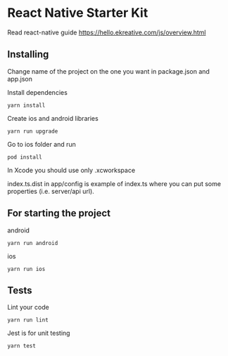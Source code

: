 # React Native Starter Kit

Read react-native guide https://hello.ekreative.com/js/overview.html

## Installing

Change name of the project on the one you want in package.json and app.json

Install dependencies
```shell
yarn install
```

Create ios and android libraries
```shell
yarn run upgrade
```

Go to ios folder and run
```shell
pod install
```

In Xcode you should use only .xcworkspace

index.ts.dist in app/config is example of index.ts where you can put some properties (i.e. server/api url).

## For starting the project

android
```shell
yarn run android
```

ios
```shell
yarn run ios
```

## Tests

Lint your code
```shell
yarn run lint
```
Jest is for unit testing
```shell
yarn test
```
